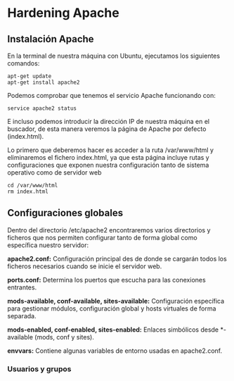 # Hardening Apache

## Instalación Apache

En la terminal de nuestra máquina con Ubuntu, ejecutamos los siguientes comandos:
```
apt-get update
apt-get install apache2
```
Podemos comprobar que tenemos el servicio Apache funcionando con:
```
service apache2 status
```
E incluso podemos introducir la dirección IP de nuestra máquina en el buscador, de esta manera veremos la página de Apache por defecto (index.html).

Lo primero que deberemos hacer es acceder a la ruta /var/www/html y eliminaremos el fichero index.html, ya que esta página incluye rutas y configuraciones que exponen nuestra configuración tanto de sistema operativo como de servidor web
```
cd /var/www/html
rm index.html
```

## Configuraciones globales

Dentro del directorio /etc/apache2 encontraremos varios directorios y ficheros que nos permiten configurar tanto de forma global como específica nuestro servidor:

**apache2.conf:** Configuración principal des de donde se cargarán todos los ficheros necesarios cuando se inicie el servidor web.

**ports.conf:** Determina los puertos que escucha para las conexiones entrantes.

**mods-available, conf-available, sites-available:** Configuración específica para gestionar módulos, configuración global y hosts virtuales de forma separada.

**mods-enabled, conf-enabled, sites-enabled:** Enlaces simbólicos desde *-available (mods, conf y sites).

**envvars:** Contiene algunas variables de entorno usadas en apache2.conf.

### Usuarios y grupos

